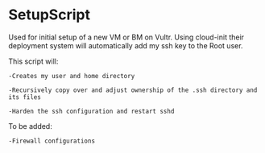 # SetupScript

Used for initial setup of a new VM or BM on Vultr. Using cloud-init their deployment system will automatically add my ssh key to the Root user.

This script will:

    -Creates my user and home directory

    -Recursively copy over and adjust ownership of the .ssh directory and its files

    -Harden the ssh configuration and restart sshd


To be added:

    -Firewall configurations
